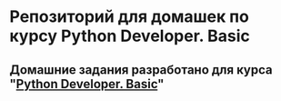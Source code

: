 # Репозиторий для домашек по курсу Python Developer. Basic

## Домашние задания разработано для курса "[Python Developer. Basic](https://otus.ru/lessons/python-basic/)"